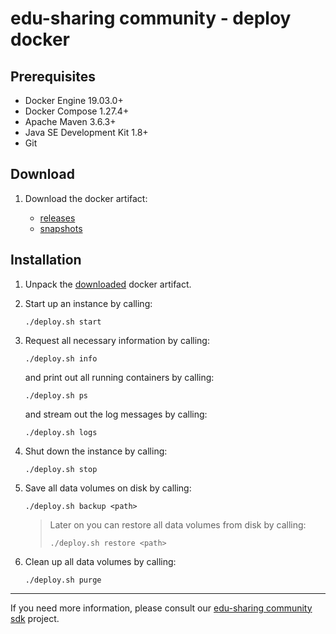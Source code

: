 
# edu-sharing community - deploy docker

Prerequisites
-------------

- Docker Engine 19.03.0+
- Docker Compose 1.27.4+ 
- Apache Maven 3.6.3+
- Java SE Development Kit 1.8+
- Git

Download
--------

1. Download the docker artifact:

   * [releases](https://artifacts.edu-sharing.com/#browse/browse:community-releases:org%2Fedu_sharing%2Fedu_sharing-community-deploy-docker-deploy)
   * [snapshots](https://artifacts.edu-sharing.com/#browse/browse:community-snapshots:org%2Fedu_sharing%2Fedu_sharing-community-deploy-docker-deploy)

Installation
------------

1. Unpack the [downloaded](#download) docker artifact.
 
2. Start up an instance by calling:

   ```
   ./deploy.sh start
   ```

3. Request all necessary information by calling:

   ```
   ./deploy.sh info
   ```

   and print out all running containers by calling:

   ```
   ./deploy.sh ps
   ```

   and stream out the log messages by calling:

   ```
   ./deploy.sh logs
   ```

4. Shut down the instance by calling:

   ```
   ./deploy.sh stop
   ```
  
5. Save all data volumes on disk by calling:

   ```
   ./deploy.sh backup <path>
   ```
   
   > Later on you can restore all data volumes from disk by calling:
   > ```
   > ./deploy.sh restore <path>
   > ```
   
6. Clean up all data volumes by calling:

   ```
   ./deploy.sh purge
   ```

---
If you need more information, please consult our [edu-sharing community sdk](https://scm.edu-sharing.com/edu-sharing-community/edu-sharing-community-sdk) project.
